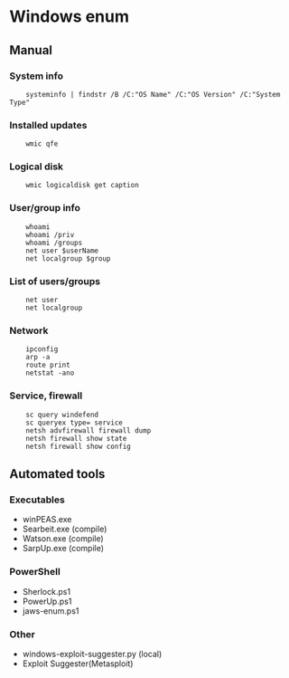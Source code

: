 # Windows enum

## Manual

### System info

```
    systeminfo | findstr /B /C:"OS Name" /C:"OS Version" /C:"System Type"
```

### Installed updates

```
    wmic qfe
```

### Logical disk

```
    wmic logicaldisk get caption
```

### User/group info

```
    whoami
    whoami /priv
    whoami /groups
    net user $userName
    net localgroup $group
```

### List of users/groups

```
    net user 
    net localgroup
```

### Network

```
    ipconfig
    arp -a
    route print
    netstat -ano
```

### Service, firewall

```
    sc query windefend
    sc queryex type= service
    netsh advfirewall firewall dump
    netsh firewall show state
    netsh firewall show config
```

## Automated tools

### Executables

- winPEAS.exe
- Searbeit.exe (compile)
- Watson.exe (compile)
- SarpUp.exe (compile)

### PowerShell
- Sherlock.ps1
- PowerUp.ps1
- jaws-enum.ps1

### Other
- windows-exploit-suggester.py (local)
- Exploit Suggester(Metasploit)